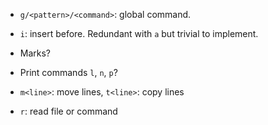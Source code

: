 - `g/<pattern>/<command>`: global command.

- `i`: insert before.
  Redundant with `a` but trivial to implement.

- Marks?

- Print commands `l`, `n`, `p`?

- `m<line>`: move lines, `t<line>`: copy lines

- `r`: read file or command
